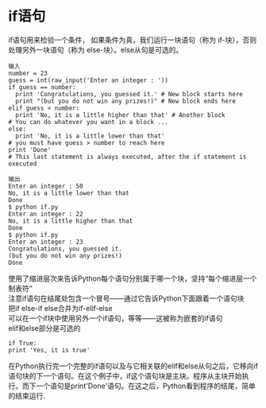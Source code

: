 # if语句
if语句用来检验一个条件， 如果条件为真，我们运行一块语句（称为 if-块），否则处理另外一块语句（称为 else-块）。else从句是可选的。


	输入
	number = 23
	guess = int(raw_input('Enter an integer : '))
	if guess == number:
	  print 'Congratulations, you guessed it.' # New block starts here
	  print "(but you do not win any prizes!)" # New block ends here
	elif guess < number:
	  print 'No, it is a little higher than that' # Another block
	# You can do whatever you want in a block ...
	else:
	  print 'No, it is a little lower than that'
	# you must have guess > number to reach here
	print 'Done'
	# This last statement is always executed, after the if statement is executed

    输出
	Enter an integer : 50
	No, it is a little lower than that
	Done
	$ python if.py
	Enter an integer : 22
	No, it is a little higher than that
	Done
	$ python if.py
	Enter an integer : 23
	Congratulations, you guessed it.
	(but you do not win any prizes!)
	Done
使用了缩进层次来告诉Python每个语句分别属于哪一个块，坚持“每个缩进层一个制表符”  
注意if语句在结尾处包含一个冒号——通过它告诉Python下面跟着一个语句块  
把if else-if else合并为if-elif-else  
可以在一个if块中使用另外一个if语句，等等——这被称为嵌套的if语句  
elif和else部分是可选的
  
	if True:
	print 'Yes, it is true'
在Python执行完一个完整的if语句以及与它相关联的elif和else从句之后，它移向if语句块的下一个语句。在这个例子中，if这个语句块是主块。程序从主块开始执行，而下一个语句是print'Done'语句。在这之后，Python看到程序的结尾，简单的结束运行. 